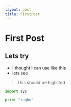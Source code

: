 ```yaml
---
layout: post
title: FirstPost
---
```


# First Post

## Lets try

* I thought I can use like this
* lets see

> This should be highlited

```python
import sys

print "raghu"
```
